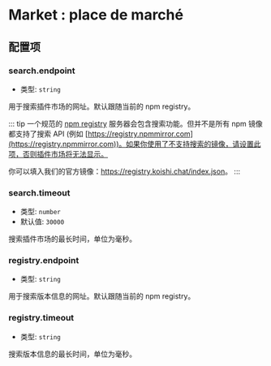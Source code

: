 # Market : place de marché

## 配置项

### search.endpoint

- 类型: `string`

用于搜索插件市场的网址。默认跟随当前的 npm registry。

::: tip
一个规范的 [npm registry](https://github.com/npm/registry/blob/master/docs/REGISTRY-API.md) 服务器会包含搜索功能。但并不是所有 npm 镜像都支持了搜索 API (例如 [https://registry.npmmirror.com](https://registry.npmmirror.com))。如果你使用了不支持搜索的镜像，请设置此项，否则插件市场将无法显示。

你可以填入我们的官方镜像：<https://registry.koishi.chat/index.json>。
:::

### search.timeout

- 类型: `number`
- 默认值: `30000`

搜索插件市场的最长时间，单位为毫秒。

### registry.endpoint

- 类型: `string`

用于搜索版本信息的网址。默认跟随当前的 npm registry。

### registry.timeout

- 类型: `string`

搜索版本信息的最长时间，单位为毫秒。
